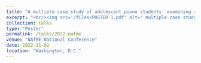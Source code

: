 ```yaml
---
title: "A multiple case study of adolescent piano students: examining motivation through the lens of Interest Development"
excerpt: "<br/><img src='/files/POSTER 1.pdf' alt=' multiple case study of adolescent piano students: examining motivation through the lens of Interest Development'>"
collection: talks
type: "Poster"
permalink: /talks/2022-nafme
venue: "NAfME National Conference"
date: 2022-11-02
location: "Washington, D.C."
---
```


